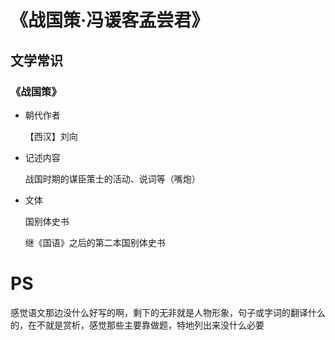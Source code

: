 # 《战国策·冯谖客孟尝君》

## 文学常识

### 《战国策》

- 朝代作者

  【西汉】刘向

- 记述内容

  战国时期的谋臣策士的活动、说词等（嘴炮）
  
- 文体

  国别体史书

  继《国语》之后的第二本国别体史书
  
# PS

感觉语文那边没什么好写的啊，剩下的无非就是人物形象，句子或字词的翻译什么的，在不就是赏析，感觉那些主要靠做题，特地列出来没什么必要
